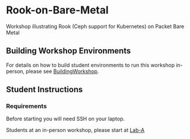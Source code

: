 # Rook-on-Bare-Metal
Workshop illustrating Rook (Ceph support for Kubernetes) on Packet Bare Metal


## Building Workshop Environments

For details on how to build student environments to run this workshop in-person, please see [BuildingWorkshop](BuildingWorkshop/README.md).

## Student Instructions

### Requirements

Before starting you will need SSH on your laptop.

Students at an in-person workshop, please start at [Lab-A](Lab-A.md)
